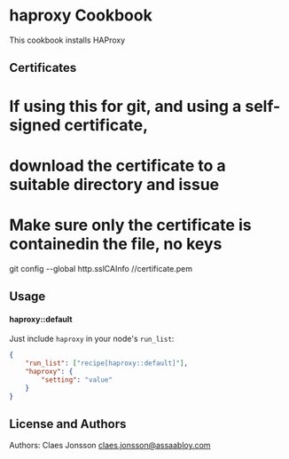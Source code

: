 haproxy Cookbook
===============
This cookbook installs HAProxy


Certificates
------------

# If using this for git, and using a self-signed certificate,
# download the certificate to a suitable directory and issue
# Make sure only the certificate is containedin the file, no keys

git config --global http.sslCAInfo /<path to pem>/certificate.pem


Usage
-----
#### haproxy::default
Just include `haproxy` in your node's `run_list`:



```json
{
	"run_list": ["recipe[haproxy::default]"],
  	"haproxy": {
    	"setting": "value"
  	}
}
```

License and Authors
-------------------
Authors: Claes Jonsson claes.jonsson@assaabloy.com
